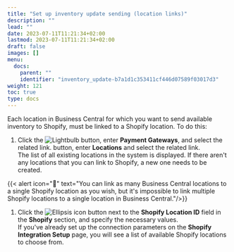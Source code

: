 ```yaml
---
title: "Set up inventory update sending (location links)"
description: ""
lead: ""
date: 2023-07-11T11:21:34+02:00
lastmod: 2023-07-11T11:21:34+02:00
draft: false
images: []
menu:
  docs:
    parent: ""
    identifier: "inventory_update-b7a1d1c353411cf446d07589f03017d3"
weight: 121
toc: true
type: docs
---
```


Each location in Business Central for which you want to send available inventory to Shopify, must be linked to a Shopify location. To do this:

1. Click the ![Lightbulb](Lightbulb_icon.PNG) button, enter **Payment Gateways**, and select the related link.
 button, enter **Locations** and select the related link.         
   The list of all existing locations in the system is displayed. If there aren't any locations that you can link to Shopify, a new one needs to be created.
                  
 {{< alert icon="📝" text="You can link as many Business Central locations to a single Shopify location as you wish, but it's impossible to link multiple Shopify locations to a single location in Business Central."/>}}

1. Click the ![Ellipsis icon](elipsis_icon.png) button next to the **Shopify Location ID** field in the **Shopify** section, and specify the necessary values.      
   If you've already set up the connection parameters on the **Shopify Integration Setup** page, you will see a list of available Shopify locations to choose from.   
